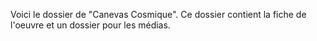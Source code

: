 Voici le dossier de "Canevas Cosmique". Ce dossier contient la fiche de l'oeuvre et un dossier pour les médias.
